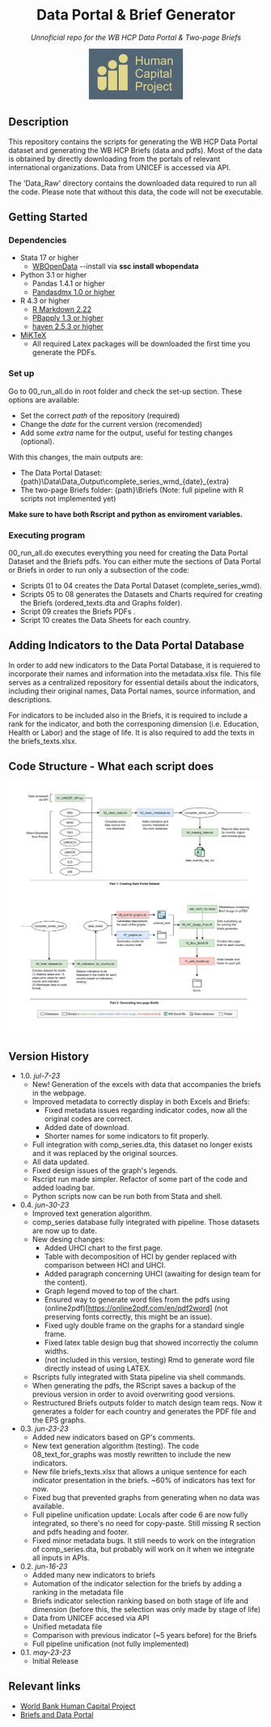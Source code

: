<h1 align="center">Data Portal & Brief Generator</h1>
<p align="center"><i>Unnoficial repo for the WB HCP Data Portal & Two-page Briefs</i></p>
<div align="center">
<a href="https://www.worldbank.org/en/publication/human-capital">
    <img src="https://github.com/Queeno11/Data-Portal-Brief-Generator/blob/dbf0e3bf626258b10b32becce86424e36b5ade47/HCP_logo.png" alt="Logo" width="auto" height="100">
</a>
</div>

## Description
This repository contains the scripts for generating the WB HCP Data Portal dataset and generating the WB HCP Briefs (data and pdfs). Most of the data is obtained by directly downloading from the portals of relevant international organizations. Data from UNICEF is accessed via API. 

The 'Data_Raw' directory contains the downloaded data required to run all the code. Please note that without this data, the code will not be executable.

## Getting Started

### Dependencies

* Stata 17 or higher
  * [WBOpenData](https://github.com/jpazvd/wbopendata) --install via **ssc install wbopendata**
* Python 3.1 or higher
  * Pandas  1.4.1 or higher
  * [Pandasdmx 1.0 or higher](https://pandasdmx.readthedocs.io/en/v1.0/)
* R 4.3 or higher
  * [R Markdown 2.22](https://rmarkdown.rstudio.com)
  * [PBapply 1.3 or higher](https://github.com/psolymos/pbapply)
  * [haven 2.5.3 or higher](https://cran.r-project.org/web/packages/haven/index.html)
* [MiKTeX](https://miktex.org/download)
  * All required Latex packages will be downloaded the first time you generate the PDFs.
  
### Set up

Go to 00_run_all.do in root folder and check the set-up section. These options are available:

* Set the correct *path* of the repository (required)
* Change the *date* for the current version (recomended)
* Add some *extra* name for the output, useful for testing changes (optional). 

With this changes, the main outputs are: 

* The Data Portal Dataset: {path}\Data\Data_Output\complete_series_wmd_{date}_{extra}
* The two-page Briefs folder: {path}\Briefs (Note: full pipeline with R scripts not implemented yet)

**Make sure to have both Rscript and python as enviroment variables.**

### Executing program

00_run_all.do executes everything you need for creating the Data Portal Dataset and the Briefs pdfs. You can either mute the sections of Data Portal or Briefs in order to run only a subsection of the code:

* Scripts 01 to 04 creates the Data Portal Dataset (complete_series_wmd).
* Scripts 05 to 08 generates the Datasets and Charts required for creating the Briefs (ordered_texts.dta and Graphs folder).
* Script 09 creates the Briefs PDFs .
* Script 10 creates the Data Sheets for each country.

## Adding Indicators to the Data Portal Database

In order to add new indicators to the Data Portal Database, it is requiered to incorporate their names and information into the metadata.xlsx file. This file serves as a centralized repository for essential details about the indicators, including their original names, Data Portal names, source information, and descriptions.

For indicators to be included also in the Briefs, it is required to include a rank for the indicator, and both the corresponing dimension (i.e. Education, Health or Labor) and the stage of life. It is also required to add the texts in the briefs_texts.xlsx.

## Code Structure - What each script does


![Pipeline of the code](https://github.com/Queeno11/Data-Portal-Brief-Generator/blob/aeb692939696927108f9c16c12c4db483081d2d4/UML%20long.png)


<!-- ## Help

Any advise for common problems or issues.
```
command to run if program contains helper info
``` -->

<!-- ## Authors

Contributors names and contact info

Dominique Pizzie  
[@DomPizzie](https://twitter.com/dompizzie) -->

## Version History
* 1.0. *jul-7-23*
    * New! Generation of the excels with data that accompanies the briefs in the webpage.
    * Improved metadata to correctly display in both Excels and Briefs:
      * Fixed metadata issues regarding indicator codes, now all the original codes are correct.
      * Added date of download.
      * Shorter names for some indicators to fit properly.  
    * Full integration with comp_series.dta, this dataset no longer exists and it was replaced by the original sources.
    * All data updated.
    * Fixed design issues of the graph's legends.
    * Rscript run made simpler. Refactor of some part of the code and added loading bar.
    * Python scripts now can be run both from Stata and shell.  
* 0.4. *jun-30-23*
    * Improved text generation algorithm.
    * comp_series database fully integrated with pipeline. Those datasets are now up to date.
    * New desing changes:
      * Added UHCI chart to the first page.
      * Table with decomposition of HCI by gender replaced with comparison between HCI and UHCI.
      * Added paragraph concerning UHCI (awaiting for design team for the content).
      * Graph legend moved to top of the chart.
      * Ensured way to generate word files from the pdfs using (online2pdf)[https://online2pdf.com/en/pdf2word] (not preserving fonts correctly, this might be an issue).
      * Fixed ugly double frame on the graphs for a standard single frame. 
      * Fixed latex table design bug that showed incorrectly the column widths.
      * (not included in this version, testing) Rmd to generate word file directly instead of using LATEX. 
    * Rscripts fully integrated with Stata pipeline via shell commands.
    * When generating the pdfs, the RScript saves a backup of the previous version in order to avoid overwriting good versions.
    * Restructured Briefs outputs folder to match design team reqs. Now it generates a folder for each country and generates the PDF file and the EPS graphs.
* 0.3. *jun-23-23*
    * Added new indicators based on GP's comments.
    * New text generation algorithm (testing). The code 08_text_for_graphs was mostly rewritten to include the new indicators.
    * New file briefs_texts.xlsx that allows a unique sentence for each indicator presentation in the briefs. ~60% of indicators has text for now.
    * Fixed bug that prevented graphs from generating when no data was available.
    * Full pipeline unification update: Locals after code 6 are now fully integrated, so there's no need for copy-paste. Still missing R section and pdfs heading and footer.
    * Fixed minor metadata bugs. It still needs to work on the integration of comp_series.dta, but probably will work on it when we integrate all inputs in APIs.
* 0.2. *jun-16-23*
    * Added many new indicators to briefs 
    * Automation of the indicator selection for the briefs by adding a ranking in the metadata file
    * Briefs indicator selection ranking based on both stage of life and dimension (before this, the selection was only made by stage of life) 
    * Data from UNICEF accesed via API
    * Unified metadata file
    * Comparison with previous indicator (~5 years before) for the Briefs
    * Full pipeline unification (not fully implemented)
* 0.1. *may-23-23*
    * Initial Release

<!-- ## License

This project is licensed under the [NAME HERE] License - see the LICENSE.md file for details -->

## Relevant links

* [World Bank Human Capital Project](https://www.worldbank.org/en/publication/human-capital)
* [Briefs and Data Portal](https://www.worldbank.org/en/publication/human-capital#Data)